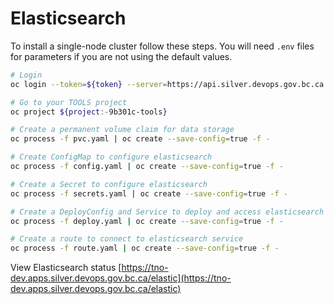 # Elasticsearch

To install a single-node cluster follow these steps.
You will need `.env` files for parameters if you are not using the default values.

```bash
# Login
oc login --token=${token} --server=https://api.silver.devops.gov.bc.ca:6443

# Go to your TOOLS project
oc project ${project:-9b301c-tools}

# Create a permanent volume claim for data storage
oc process -f pvc.yaml | oc create --save-config=true -f -

# Create ConfigMap to configure elasticsearch
oc process -f config.yaml | oc create --save-config=true -f -

# Create a Secret to configure elasticsearch
oc process -f secrets.yaml | oc create --save-config=true -f -

# Create a DeployConfig and Service to deploy and access elasticsearch
oc process -f deploy.yaml | oc create --save-config=true -f -

# Create a route to connect to elasticsearch service
oc process -f route.yaml | oc create --save-config=true -f -
```

View Elasticsearch status [https://tno-dev.apps.silver.devops.gov.bc.ca/elastic](https://tno-dev.apps.silver.devops.gov.bc.ca/elastic)
